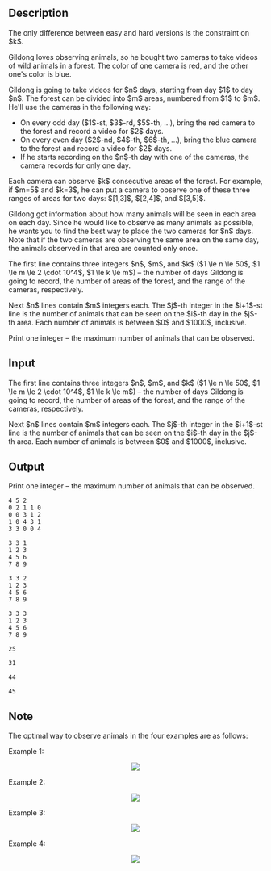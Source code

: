## Description

<div><p><span class="tex-font-style-bf">The only difference between easy and hard versions is the constraint on</span> $k$.</p><p>Gildong loves observing animals, so he bought two cameras to take videos of wild animals in a forest. The color of one camera is red, and the other one's color is blue.</p><p>Gildong is going to take videos for $n$ days, starting from day $1$ to day $n$. The forest can be divided into $m$ areas, numbered from $1$ to $m$. He'll use the cameras in the following way: </p><ul> <li> On every odd day ($1$-st, $3$-rd, $5$-th, ...), bring the red camera to the forest and record a video for $2$ days. </li><li> On every even day ($2$-nd, $4$-th, $6$-th, ...), bring the blue camera to the forest and record a video for $2$ days. </li><li> If he starts recording on the $n$-th day with one of the cameras, the camera records for only one day. </li></ul><p>Each camera can observe $k$ consecutive areas of the forest. For example, if $m=5$ and $k=3$, he can put a camera to observe one of these three ranges of areas for two days: $[1,3]$, $[2,4]$, and $[3,5]$.</p><p>Gildong got information about how many animals will be seen in each area on each day. Since he would like to observe as many animals as possible, he wants you to find the best way to place the two cameras for $n$ days. <span class="tex-font-style-bf">Note that if the two cameras are observing the same area on the same day, the animals observed in that area are counted only once.</span></p></div><div class="input-specification"><p>The first line contains three integers $n$, $m$, and $k$ ($1 \le n \le 50$, $1 \le m \le 2 \cdot 10^4$, $1 \le k \le m$) – the number of days Gildong is going to record, the number of areas of the forest, and the range of the cameras, respectively.</p><p>Next $n$ lines contain $m$ integers each. The $j$-th integer in the $i+1$-st line is the number of animals that can be seen on the $i$-th day in the $j$-th area. Each number of animals is between $0$ and $1000$, inclusive.</p></div><div class="output-specification"><p>Print one integer – the maximum number of animals that can be observed.</p></div>

## Input

<p>The first line contains three integers $n$, $m$, and $k$ ($1 \le n \le 50$, $1 \le m \le 2 \cdot 10^4$, $1 \le k \le m$) – the number of days Gildong is going to record, the number of areas of the forest, and the range of the cameras, respectively.</p><p>Next $n$ lines contain $m$ integers each. The $j$-th integer in the $i+1$-st line is the number of animals that can be seen on the $i$-th day in the $j$-th area. Each number of animals is between $0$ and $1000$, inclusive.</p>

## Output

<p>Print one integer – the maximum number of animals that can be observed.</p>





```input1
4 5 2
0 2 1 1 0
0 0 3 1 2
1 0 4 3 1
3 3 0 0 4
```




```input2
3 3 1
1 2 3
4 5 6
7 8 9
```




```input3
3 3 2
1 2 3
4 5 6
7 8 9
```




```input4
3 3 3
1 2 3
4 5 6
7 8 9
```




```output1
25
```




```output2
31
```




```output3
44
```




```output4
45
```



## Note

<p>The optimal way to observe animals in the four examples are as follows:</p><p>Example 1: </p><center> <img class="tex-graphics" src="file://hx8LiI57.png" style="max-width: 100.0%;max-height: 100.0%;"> </center><p>Example 2: </p><center> <img class="tex-graphics" src="file://F6F4ktv9.png" style="max-width: 100.0%;max-height: 100.0%;"> </center><p>Example 3: </p><center> <img class="tex-graphics" src="file://F4JEfl0A.png" style="max-width: 100.0%;max-height: 100.0%;"> </center><p>Example 4: </p><center> <img class="tex-graphics" src="file://X6JhyCra.png" style="max-width: 100.0%;max-height: 100.0%;"> </center>
